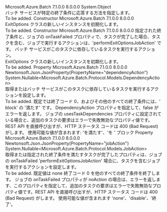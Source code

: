 <Type Name="ExitOptions" FullName="Microsoft.Azure.Batch.Protocol.Models.ExitOptions">
  <TypeSignature Language="C#" Value="public class ExitOptions" />
  <TypeSignature Language="ILAsm" Value=".class public auto ansi beforefieldinit ExitOptions extends System.Object" />
  <TypeSignature Language="DocId" Value="T:Microsoft.Azure.Batch.Protocol.Models.ExitOptions" />
  <TypeSignature Language="VB.NET" Value="Public Class ExitOptions" />
  <TypeSignature Language="F#" Value="type ExitOptions = class" />
  <AssemblyInfo>
    <AssemblyName>Microsoft.Azure.Batch</AssemblyName>
    <AssemblyVersion>7.1.0.0</AssemblyVersion>
    <AssemblyVersion>8.0.0.0</AssemblyVersion>
  </AssemblyInfo>
  <Base>
    <BaseTypeName>System.Object</BaseTypeName>
  </Base>
  <Interfaces />
  <Docs>
    <summary>
            バッチ サービスが特定の終了条件に応答する方法を指定します。
            </summary>
    <remarks>To be added.</remarks>
  </Docs>
  <Members>
    <Member MemberName=".ctor">
      <MemberSignature Language="C#" Value="public ExitOptions ();" />
      <MemberSignature Language="ILAsm" Value=".method public hidebysig specialname rtspecialname instance void .ctor() cil managed" />
      <MemberSignature Language="DocId" Value="M:Microsoft.Azure.Batch.Protocol.Models.ExitOptions.#ctor" />
      <MemberSignature Language="VB.NET" Value="Public Sub New ()" />
      <MemberType>Constructor</MemberType>
      <AssemblyInfo>
        <AssemblyName>Microsoft.Azure.Batch</AssemblyName>
        <AssemblyVersion>7.1.0.0</AssemblyVersion>
        <AssemblyVersion>8.0.0.0</AssemblyVersion>
      </AssemblyInfo>
      <Parameters />
      <Docs>
        <summary>
            ExitOptions クラスの新しいインスタンスを初期化します。
            </summary>
        <remarks>To be added.</remarks>
      </Docs>
    </Member>
    <Member MemberName=".ctor">
      <MemberSignature Language="C#" Value="public ExitOptions (Nullable&lt;Microsoft.Azure.Batch.Protocol.Models.JobAction&gt; jobAction = null, Nullable&lt;Microsoft.Azure.Batch.Protocol.Models.DependencyAction&gt; dependencyAction = null);" />
      <MemberSignature Language="ILAsm" Value=".method public hidebysig specialname rtspecialname instance void .ctor(valuetype System.Nullable`1&lt;valuetype Microsoft.Azure.Batch.Protocol.Models.JobAction&gt; jobAction, valuetype System.Nullable`1&lt;valuetype Microsoft.Azure.Batch.Protocol.Models.DependencyAction&gt; dependencyAction) cil managed" />
      <MemberSignature Language="DocId" Value="M:Microsoft.Azure.Batch.Protocol.Models.ExitOptions.#ctor(System.Nullable{Microsoft.Azure.Batch.Protocol.Models.JobAction},System.Nullable{Microsoft.Azure.Batch.Protocol.Models.DependencyAction})" />
      <MemberSignature Language="VB.NET" Value="Public Sub New (Optional jobAction As Nullable(Of JobAction) = null, Optional dependencyAction As Nullable(Of DependencyAction) = null)" />
      <MemberSignature Language="F#" Value="new Microsoft.Azure.Batch.Protocol.Models.ExitOptions : Nullable&lt;Microsoft.Azure.Batch.Protocol.Models.JobAction&gt; * Nullable&lt;Microsoft.Azure.Batch.Protocol.Models.DependencyAction&gt; -&gt; Microsoft.Azure.Batch.Protocol.Models.ExitOptions" Usage="new Microsoft.Azure.Batch.Protocol.Models.ExitOptions (jobAction, dependencyAction)" />
      <MemberType>Constructor</MemberType>
      <AssemblyInfo>
        <AssemblyName>Microsoft.Azure.Batch</AssemblyName>
        <AssemblyVersion>7.1.0.0</AssemblyVersion>
        <AssemblyVersion>8.0.0.0</AssemblyVersion>
      </AssemblyInfo>
      <Parameters>
        <Parameter Name="jobAction" Type="System.Nullable&lt;Microsoft.Azure.Batch.Protocol.Models.JobAction&gt;" />
        <Parameter Name="dependencyAction" Type="System.Nullable&lt;Microsoft.Azure.Batch.Protocol.Models.DependencyAction&gt;" />
      </Parameters>
      <Docs>
        <param name="jobAction">指定された終了条件と、ジョブの onTaskFailed プロパティで、タスクが完了した場合、タスクを含む、ジョブで実行するアクションは、'performExitOptionsJobAction' です。</param>
        <param name="dependencyAction">バッチ サービスがこのタスクに依存しているタスクを実行するアクション。</param>
        <summary>
            ExitOptions クラスの新しいインスタンスを初期化します。
            </summary>
        <remarks>To be added.</remarks>
      </Docs>
    </Member>
    <Member MemberName="DependencyAction">
      <MemberSignature Language="C#" Value="public Nullable&lt;Microsoft.Azure.Batch.Protocol.Models.DependencyAction&gt; DependencyAction { get; set; }" />
      <MemberSignature Language="ILAsm" Value=".property instance valuetype System.Nullable`1&lt;valuetype Microsoft.Azure.Batch.Protocol.Models.DependencyAction&gt; DependencyAction" />
      <MemberSignature Language="DocId" Value="P:Microsoft.Azure.Batch.Protocol.Models.ExitOptions.DependencyAction" />
      <MemberSignature Language="VB.NET" Value="Public Property DependencyAction As Nullable(Of DependencyAction)" />
      <MemberSignature Language="F#" Value="member this.DependencyAction : Nullable&lt;Microsoft.Azure.Batch.Protocol.Models.DependencyAction&gt; with get, set" Usage="Microsoft.Azure.Batch.Protocol.Models.ExitOptions.DependencyAction" />
      <MemberType>Property</MemberType>
      <AssemblyInfo>
        <AssemblyName>Microsoft.Azure.Batch</AssemblyName>
        <AssemblyVersion>7.1.0.0</AssemblyVersion>
        <AssemblyVersion>8.0.0.0</AssemblyVersion>
      </AssemblyInfo>
      <Attributes>
        <Attribute>
          <AttributeName>Newtonsoft.Json.JsonProperty(PropertyName="dependencyAction")</AttributeName>
        </Attribute>
      </Attributes>
      <ReturnValue>
        <ReturnType>System.Nullable&lt;Microsoft.Azure.Batch.Protocol.Models.DependencyAction&gt;</ReturnType>
      </ReturnValue>
      <Docs>
        <summary>
            取得またはバッチ サービスがこのタスクに依存しているタスクを実行するアクションを設定します。
            </summary>
        <value>To be added.</value>
        <remarks>
            既定では終了コード 0、およびその他のすべての終了条件には、' block' の '満たす' です。 DependencyAction プロパティを指定して、false がエラーを返します。 ジョブの usesTaskDependencies プロパティに設定されている場合と、追加のタスクの要求はエラーで失敗無効なプロパティ値です。REST API を直接呼び出すが、HTTP ステータス コードは 400 (Bad Request) がします。 使用可能な値が含まれます: 'を満たす'、'を ' ブロック
            </remarks>
      </Docs>
    </Member>
    <Member MemberName="JobAction">
      <MemberSignature Language="C#" Value="public Nullable&lt;Microsoft.Azure.Batch.Protocol.Models.JobAction&gt; JobAction { get; set; }" />
      <MemberSignature Language="ILAsm" Value=".property instance valuetype System.Nullable`1&lt;valuetype Microsoft.Azure.Batch.Protocol.Models.JobAction&gt; JobAction" />
      <MemberSignature Language="DocId" Value="P:Microsoft.Azure.Batch.Protocol.Models.ExitOptions.JobAction" />
      <MemberSignature Language="VB.NET" Value="Public Property JobAction As Nullable(Of JobAction)" />
      <MemberSignature Language="F#" Value="member this.JobAction : Nullable&lt;Microsoft.Azure.Batch.Protocol.Models.JobAction&gt; with get, set" Usage="Microsoft.Azure.Batch.Protocol.Models.ExitOptions.JobAction" />
      <MemberType>Property</MemberType>
      <AssemblyInfo>
        <AssemblyName>Microsoft.Azure.Batch</AssemblyName>
        <AssemblyVersion>7.1.0.0</AssemblyVersion>
        <AssemblyVersion>8.0.0.0</AssemblyVersion>
      </AssemblyInfo>
      <Attributes>
        <Attribute>
          <AttributeName>Newtonsoft.Json.JsonProperty(PropertyName="jobAction")</AttributeName>
        </Attribute>
      </Attributes>
      <ReturnValue>
        <ReturnType>System.Nullable&lt;Microsoft.Azure.Batch.Protocol.Models.JobAction&gt;</ReturnType>
      </ReturnValue>
      <Docs>
        <summary>
            取得または指定された終了条件を満たすタスクが完了したプロパティは、ジョブの onTaskFailed 'performExitOptionsJobAction' 場合に、タスクを含むジョブを実行するアクションを設定します。
            </summary>
        <value>To be added.</value>
        <remarks>
            既定値は none 終了コード 0 を他のすべての終了条件を終了します。 ジョブの onTaskFailed プロパティが noAction の場合は、エラーを返します、このプロパティを指定して、追加のタスクの要求はエラーで失敗無効なプロパティ値です。REST API を直接呼び出すが、HTTP ステータス コードは 400 (Bad Request) がします。 使用可能な値が含まれます 'none'、'disable'、'終了'。
            </remarks>
      </Docs>
    </Member>
  </Members>
</Type>